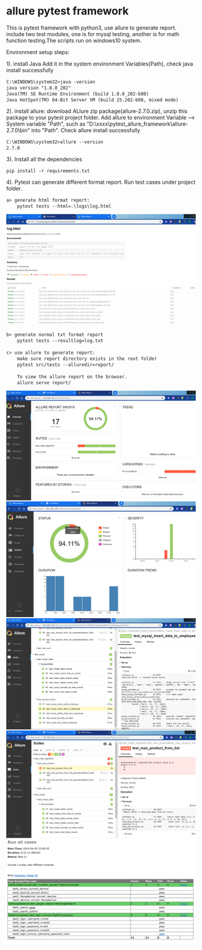 # allure pytest framework

This is pytest framework with python3, use allure to generate report.
include two test modules, one is for mysql testing, another is for math function testing.The scripts run on windows10 system.

Environment setup steps:

1). install Java
Add it in the system environment Variables(Path), check java install successfully

    C:\WINDOWS\system32>java -version
    java version "1.8.0_202"
    Java(TM) SE Runtime Environment (build 1.8.0_202-b08)
    Java HotSpot(TM) 64-Bit Server VM (build 25.202-b08, mixed mode)

2). install allure:
download ALlure zip package(allure-2.7.0.zip), unzip this package to your pytest project folder. Add allure  to environment Variable --> System variable "Path", such as "D:\xxxx\pytest_allure_framework\allure-2.7.0\bin" into "Path". Check allure install successfully

    C:\WINDOWS\system32>allure --version
    2.7.0

3). Install all the dependencies

    pip install -r requirements.txt

4). Pytest can generate different format report. Run test cases under project folder.

    a> generate html format report:
        pytest tests --html=.\logs\log.html

![alt text](https://github.com/henrychang1413/pytest_allure_framework/blob/master/html_report.PNG)

    b> generate normal txt format report
        pytest tests --resultlog=log.txt

    c> use allure to generate report:
        make sure report directory exists in the root folder
        pytest src/tests --alluredir=report/

        To view the allure report on the browser.
        allure serve report/
 ![alt text](https://github.com/henrychang1413/pytest_allure_framework/blob/master/allure.PNG)
 ![alt text](https://github.com/henrychang1413/pytest_allure_framework/blob/master/allure_graphs.PNG)
 ![alt text](https://github.com/henrychang1413/pytest_allure_framework/blob/master/allure_log_show.PNG)
 ![alt text](https://github.com/henrychang1413/pytest_allure_framework/blob/master/allure_fail_case.PNG)
 ![alt text](https://github.com/henrychang1413/python_selenium_framework/blob/master/report.png)
        


